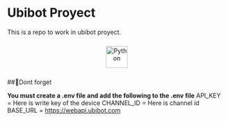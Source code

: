 # Ubibot Proyect

This is a repo to work in ubibot proyect.


<div align="center">  
<a href="https://www.ubibot.com/wp-content/uploads/2018/09/ubibotlogo-300x67.png" target="_blank"><img style="margin: 10px" src="https://www.ubibot.com/wp-content/uploads/2018/09/ubibotlogo-300x67.png" alt="Python" height="50" /></a>  
</div>

##🚨Dont forget

**You must create a .env file and add the following to the .env file** 
API_KEY = Here is write key of the device
CHANNEL_ID = Here is channel id
BASE_URL = https://webapi.ubibot.com
